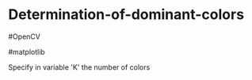 # Determination-of-dominant-colors


#OpenCV

#matplotlib

Specify in variable 'K' the number of colors
